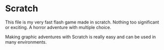 # Scratch

This file is my very fast flash game made in scratch. 
Nothing too significant or exciting. 
A horror adventure with multiple choice. 

Making graphic adventures with Scratch is really easy and can be used in many environments.

